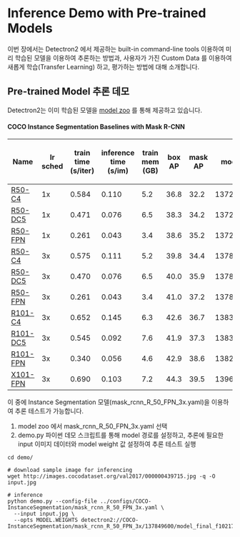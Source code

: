 # Inference Demo with Pre-trained Models

이번 장에서는 Detectron2 에서 제공하는 built-in command-line tools 이용하여 미리 학습된 모델을 이용하여 추론하는 방법과, 사용자가 가진 Custom Data 를 이용하여 새롭게 학습(Transfer Learning) 하고, 평가하는 방법에 대해 소개합니다.

## Pre-trained Model 추론 데모

Detectron2는 이미 학습된 모델을 [model zoo](https://github.com/facebookresearch/detectron2/blob/main/MODEL\_ZOO.md) 를 통해 제공하고 있습니다.

#### COCO Instance Segmentation Baselines with Mask R-CNN

| Name                                                                                                                                           | <p>lr<br>sched</p> | <p>train<br>time<br>(s/iter)</p> | <p>inference<br>time<br>(s/im)</p> | <p>train<br>mem<br>(GB)</p> | <p>box<br>AP</p> | <p>mask<br>AP</p> | model id  | download                                                                                                                                                                                                                                                                                       |
| ---------------------------------------------------------------------------------------------------------------------------------------------- | ------------------ | -------------------------------- | ---------------------------------- | --------------------------- | ---------------- | ----------------- | --------- | ---------------------------------------------------------------------------------------------------------------------------------------------------------------------------------------------------------------------------------------------------------------------------------------------- |
| [R50-C4](https://github.com/facebookresearch/detectron2/blob/main/configs/COCO-InstanceSegmentation/mask\_rcnn\_R\_50\_C4\_1x.yaml)            | 1x                 | 0.584                            | 0.110                              | 5.2                         | 36.8             | 32.2              | 137259246 | [model](https://dl.fbaipublicfiles.com/detectron2/COCO-InstanceSegmentation/mask\_rcnn\_R\_50\_C4\_1x/137259246/model\_final\_9243eb.pkl) \| [metrics](https://dl.fbaipublicfiles.com/detectron2/COCO-InstanceSegmentation/mask\_rcnn\_R\_50\_C4\_1x/137259246/metrics.json)                   |
| [R50-DC5](https://github.com/facebookresearch/detectron2/blob/main/configs/COCO-InstanceSegmentation/mask\_rcnn\_R\_50\_DC5\_1x.yaml)          | 1x                 | 0.471                            | 0.076                              | 6.5                         | 38.3             | 34.2              | 137260150 | [model](https://dl.fbaipublicfiles.com/detectron2/COCO-InstanceSegmentation/mask\_rcnn\_R\_50\_DC5\_1x/137260150/model\_final\_4f86c3.pkl) \| [metrics](https://dl.fbaipublicfiles.com/detectron2/COCO-InstanceSegmentation/mask\_rcnn\_R\_50\_DC5\_1x/137260150/metrics.json)                 |
| [R50-FPN](https://github.com/facebookresearch/detectron2/blob/main/configs/COCO-InstanceSegmentation/mask\_rcnn\_R\_50\_FPN\_1x.yaml)          | 1x                 | 0.261                            | 0.043                              | 3.4                         | 38.6             | 35.2              | 137260431 | [model](https://dl.fbaipublicfiles.com/detectron2/COCO-InstanceSegmentation/mask\_rcnn\_R\_50\_FPN\_1x/137260431/model\_final\_a54504.pkl) \| [metrics](https://dl.fbaipublicfiles.com/detectron2/COCO-InstanceSegmentation/mask\_rcnn\_R\_50\_FPN\_1x/137260431/metrics.json)                 |
| [R50-C4](https://github.com/facebookresearch/detectron2/blob/main/configs/COCO-InstanceSegmentation/mask\_rcnn\_R\_50\_C4\_3x.yaml)            | 3x                 | 0.575                            | 0.111                              | 5.2                         | 39.8             | 34.4              | 137849525 | [model](https://dl.fbaipublicfiles.com/detectron2/COCO-InstanceSegmentation/mask\_rcnn\_R\_50\_C4\_3x/137849525/model\_final\_4ce675.pkl) \| [metrics](https://dl.fbaipublicfiles.com/detectron2/COCO-InstanceSegmentation/mask\_rcnn\_R\_50\_C4\_3x/137849525/metrics.json)                   |
| [R50-DC5](https://github.com/facebookresearch/detectron2/blob/main/configs/COCO-InstanceSegmentation/mask\_rcnn\_R\_50\_DC5\_3x.yaml)          | 3x                 | 0.470                            | 0.076                              | 6.5                         | 40.0             | 35.9              | 137849551 | [model](https://dl.fbaipublicfiles.com/detectron2/COCO-InstanceSegmentation/mask\_rcnn\_R\_50\_DC5\_3x/137849551/model\_final\_84107b.pkl) \| [metrics](https://dl.fbaipublicfiles.com/detectron2/COCO-InstanceSegmentation/mask\_rcnn\_R\_50\_DC5\_3x/137849551/metrics.json)                 |
| [R50-FPN](https://github.com/facebookresearch/detectron2/blob/main/configs/COCO-InstanceSegmentation/mask\_rcnn\_R\_50\_FPN\_3x.yaml)          | 3x                 | 0.261                            | 0.043                              | 3.4                         | 41.0             | 37.2              | 137849600 | [model](https://dl.fbaipublicfiles.com/detectron2/COCO-InstanceSegmentation/mask\_rcnn\_R\_50\_FPN\_3x/137849600/model\_final\_f10217.pkl) \| [metrics](https://dl.fbaipublicfiles.com/detectron2/COCO-InstanceSegmentation/mask\_rcnn\_R\_50\_FPN\_3x/137849600/metrics.json)                 |
| [R101-C4](https://github.com/facebookresearch/detectron2/blob/main/configs/COCO-InstanceSegmentation/mask\_rcnn\_R\_101\_C4\_3x.yaml)          | 3x                 | 0.652                            | 0.145                              | 6.3                         | 42.6             | 36.7              | 138363239 | [model](https://dl.fbaipublicfiles.com/detectron2/COCO-InstanceSegmentation/mask\_rcnn\_R\_101\_C4\_3x/138363239/model\_final\_a2914c.pkl) \| [metrics](https://dl.fbaipublicfiles.com/detectron2/COCO-InstanceSegmentation/mask\_rcnn\_R\_101\_C4\_3x/138363239/metrics.json)                 |
| [R101-DC5](https://github.com/facebookresearch/detectron2/blob/main/configs/COCO-InstanceSegmentation/mask\_rcnn\_R\_101\_DC5\_3x.yaml)        | 3x                 | 0.545                            | 0.092                              | 7.6                         | 41.9             | 37.3              | 138363294 | [model](https://dl.fbaipublicfiles.com/detectron2/COCO-InstanceSegmentation/mask\_rcnn\_R\_101\_DC5\_3x/138363294/model\_final\_0464b7.pkl) \| [metrics](https://dl.fbaipublicfiles.com/detectron2/COCO-InstanceSegmentation/mask\_rcnn\_R\_101\_DC5\_3x/138363294/metrics.json)               |
| [R101-FPN](https://github.com/facebookresearch/detectron2/blob/main/configs/COCO-InstanceSegmentation/mask\_rcnn\_R\_101\_FPN\_3x.yaml)        | 3x                 | 0.340                            | 0.056                              | 4.6                         | 42.9             | 38.6              | 138205316 | [model](https://dl.fbaipublicfiles.com/detectron2/COCO-InstanceSegmentation/mask\_rcnn\_R\_101\_FPN\_3x/138205316/model\_final\_a3ec72.pkl) \| [metrics](https://dl.fbaipublicfiles.com/detectron2/COCO-InstanceSegmentation/mask\_rcnn\_R\_101\_FPN\_3x/138205316/metrics.json)               |
| [X101-FPN](https://github.com/facebookresearch/detectron2/blob/main/configs/COCO-InstanceSegmentation/mask\_rcnn\_X\_101\_32x8d\_FPN\_3x.yaml) | 3x                 | 0.690                            | 0.103                              | 7.2                         | 44.3             | 39.5              | 139653917 | [model](https://dl.fbaipublicfiles.com/detectron2/COCO-InstanceSegmentation/mask\_rcnn\_X\_101\_32x8d\_FPN\_3x/139653917/model\_final\_2d9806.pkl) \| [metrics](https://dl.fbaipublicfiles.com/detectron2/COCO-InstanceSegmentation/mask\_rcnn\_X\_101\_32x8d\_FPN\_3x/139653917/metrics.json) |



이 중에 Instance Segmentation 모델(mask\_rcnn\_R\_50\_FPN\_3x.yaml)을 이용하여 추론 테스트가 가능합니다.

1. model zoo 에서 mask\_rcnn\_R\_50\_FPN\_3x.yaml 선택
2. demo.py 파이썬 데모 스크립트를 통해 model 경로를 설정하고, 추론에 필요한 input 이미지 데이터와 model weight 값 설정하여 추론 테스트 실행

```
cd demo/

# download sample image for inferencing
wget http://images.cocodataset.org/val2017/000000439715.jpg -q -O input.jpg

# inference
python demo.py --config-file ../configs/COCO-InstanceSegmentation/mask_rcnn_R_50_FPN_3x.yaml \
  --input input.jpg \
  --opts MODEL.WEIGHTS detectron2://COCO-InstanceSegmentation/mask_rcnn_R_50_FPN_3x/137849600/model_final_f10217.pkl
```

&#x20;
